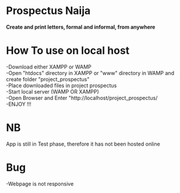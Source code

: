# Prospectus Naija
<b>Create and print letters, formal and informal, from anywhere </b>
# How To use on local host 
-Download either XAMPP or WAMP <br/>
-Open "htdocs" directory in XAMPP or "www" directory in WAMP and create folder "project_prospectus"<br/>
-Place downloaded files in project prospectus<br/>
-Start local server (WAMP OR XAMPP)<br/>
-Open Browser and Enter "http://localhost/project_prospectus/<br/>
-ENJOY !!!   
# NB
App is still in Test phase, therefore it has not been hosted online
# Bug 
-Webpage is not responsive
